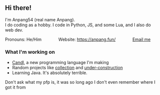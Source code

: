 ## Hi there!
I'm Anpang54 (real name Anpang).\
I do coding as a hobby. I code in Python, JS, and some Lua, and I also do web dev.

Pronouns: He/Him&emsp;&emsp;&emsp;&emsp;Website: <https://anpang.fun/>&emsp;&emsp;&emsp;&emsp;[Email me](mailto:anpang59@gmail.com)

### What I'm working on
* [Candl](https://github.com/candlang/candl), a new programming language I'm making
* Random projects like [collection](https://github.com/Anpang54/collection) and [under-construction](https://github.com/Anpang54/under-construction)
* Learning Java. It's absolutely terrible.

Don't ask what my pfp is, it was so long ago I don't even remember where I got it from
